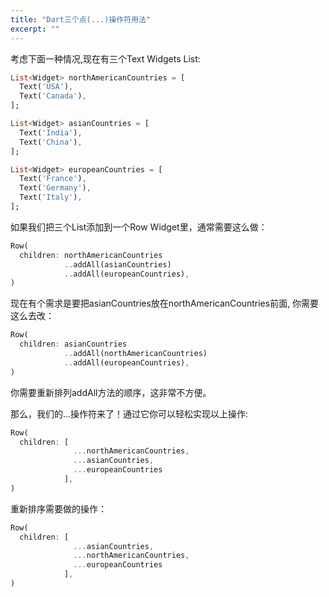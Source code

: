 ```yaml
---
title: "Dart三个点(...)操作符用法"
excerpt: ""
---
```


考虑下面一种情况,现在有三个Text Widgets List:
```dart
List<Widget> northAmericanCountries = [
  Text('USA'),
  Text('Canada'),
];

List<Widget> asianCountries = [
  Text('India'),
  Text('China'),
];

List<Widget> europeanCountries = [
  Text('France'),
  Text('Germany'),
  Text('Italy'),
];
```

如果我们把三个List添加到一个Row Widget里，通常需要这么做：

```dart
Row(
  children: northAmericanCountries
            ..addAll(asianCountries)
            ..addAll(europeanCountries),
)
```

现在有个需求是要把asianCountries放在northAmericanCountries前面, 你需要这么去改：

```dart
Row(
  children: asianCountries
            ..addAll(northAmericanCountries)
            ..addAll(europeanCountries),
)
```

你需要重新排列addAll方法的顺序，这非常不方便。

那么，我们的...操作符来了！通过它你可以轻松实现以上操作:
```dart
Row(
  children: [
              ...northAmericanCountries,
              ...asianCountries,
              ...europeanCountries
            ],
)
```

重新排序需要做的操作：
```dart
Row(
  children: [
              ...asianCountries,
              ...northAmericanCountries,
              ...europeanCountries
            ],
)
```
